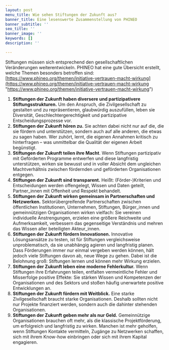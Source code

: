 ```yaml
---
layout: post
menu_title: Wie sehen Stiftungen der Zukunft aus?
banner_title: Eine lesenswerte Zusammenstellung von PHINEO
banner_subtitle: ''
seo_title: ''
banner_image: ''
keywords: []
description: ''

---
```

Stiftungen müssen sich entsprechend den gesellschaftlichen Veränderungen weiterentwickeln. PHINEO hat eine gute Übersicht erstellt, welche Themen besonders betroffen sind:  
[https://www.phineo.org/themen/initiative-vertrauen-macht-wirkung](https://www.phineo.org/themen/initiative-vertrauen-macht-wirkung "https://www.phineo.org/themen/initiative-vertrauen-macht-wirkung")

1. **Stiftungen der Zukunft haben diversere und partizipativere Stiftungsstrukturen.** Um den Anspruch, die Zivilgesellschaft zu gestalten und zu repräsentieren, glaubwürdig auszufüllen, leben sie Diversität, Geschlechtergerechtigkeit und partizipative Entscheidungsprozesse vor.
2. **Stiftungen der Zukunft hören zu.** Sie achten dabei nicht nur auf die, die sie fördern und unterstützen, sondern auch auf alle anderen, die etwas zu sagen haben. Wer zuhört, lernt, die eigenen Annahmen kritisch zu hinterfragen – was unmittelbar die Qualität der eigenen Arbeit begünstigt.
3. **Stiftungen der Zukunft teilen ihre Macht**. Wenn Stiftungen partizipativ mit Geförderten Programme entwerfen und diese langfristig unterstützen, wirken sie bewusst und in voller Absicht dem ungleichen Machtverhältnis zwischen fördernden und geförderten Organisationen entgegen.
4. **Stiftungen der Zukunft sind transparent.** Heißt: (Förder-)Kriterien und Entscheidungen werden offengelegt, Wissen und Daten geteilt, Partner_innen mit Offenheit und Respekt behandelt.
5. **Stiftungen der Zukunft wirken gemeinsam in Partnerschaften und Netzwerken.** Sektorübergreifende Partnerschaften zwischen öffentlichen Institutionen, Unternehmen, Stiftungen, Bürger_innen und gemeinnützigen Organisationen wirken vielfach: Sie vereinen individuelle Anstrengungen, erzielen eine größere Reichweite und Aufmerksamkeit, verbessern das gegenseitige Verständnis und mehren das Wissen aller beteiligten Akteur_innen.
6. **Stiftungen der Zukunft fördern Innovationen.** Innovative Lösungsansätze zu testen, ist für Stiftungen vergleichsweise unproblematisch, da sie unabhängig agieren und langfristig planen. Dass Förderungen immer nur einmal vergeben werden können, hält jedoch viele Stiftungen davon ab, neue Wege zu gehen. Dabei ist die Belohnung groß: Stiftungen lernen und können mehr Wirkung erzielen.
7. **Stiftungen der Zukunft leben eine moderne Fehlerkultur.** Wenn Stiftungen ihre Erfahrungen teilen, entfalten vermeintliche Fehler und Misserfolge positive Effekte: Sie stärken Wissen und Kompetenzen der Organisationen und des Sektors und stoßen häufig unerwartete positive Entwicklungen an.
8. **Stiftungen der Zukunft fördern mit Weitblick.** Eine starke Zivilgesellschaft braucht starke Organisationen. Deshalb sollten nicht nur Projekte finanziert werden, sondern auch die dahinter stehenden Organisationen.
9. **Stiftungen der Zukunft geben mehr als nur Geld.** Gemeinnützige Organisationen brauchen oft mehr, als die klassische Projektförderung, um erfolgreich und langfristig zu wirken. Manchen ist mehr geholfen, wenn Stiftungen Kontakte vermitteln, Zugänge zu Netzwerken schaffen, sich mit ihrem Know-how einbringen oder sich mit ihrem Kapital engagieren.